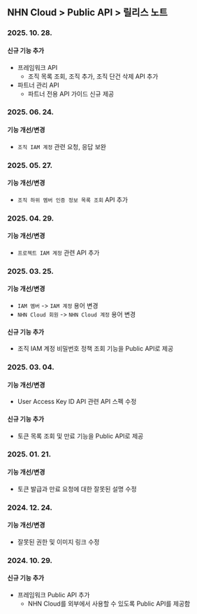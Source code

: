 ## NHN Cloud > Public API > 릴리스 노트

### 2025. 10. 28.
#### 신규 기능 추가

- 프레임워크 API
  - 조직 목록 조회, 조직 추가, 조직 단건 삭제 API 추가
- 파트너 관리 API
  - 파트너 전용 API 가이드 신규 제공

### 2025. 06. 24.
#### 기능 개선/변경

- `조직 IAM 계정` 관련 요청, 응답 보완


### 2025. 05. 27.
#### 기능 개선/변경

- `조직 하위 멤버 인증 정보 목록 조회` API 추가

### 2025. 04. 29.
#### 기능 개선/변경

- `프로젝트 IAM 계정` 관련 API 추가

### 2025. 03. 25.
#### 기능 개선/변경

- `IAM 멤버` -> `IAM 계정` 용어 변경
- `NHN Cloud 회원` -> `NHN Cloud 계정` 용어 변경

#### 신규 기능 추가

- 조직 IAM 계정 비밀번호 정책 조회 기능을 Public API로 제공

### 2025. 03. 04.
#### 기능 개선/변경

- User Access Key ID API 관련 API 스펙 수정

#### 신규 기능 추가

- 토큰 목록 조회 및 만료 기능을 Public API로 제공

### 2025. 01. 21.
#### 기능 개선/변경

- 토큰 발급과 만료 요청에 대한 잘못된 설명 수정

### 2024. 12. 24.
#### 기능 개선/변경

- 잘못된 권한 및 이미지 링크 수정

### 2024. 10. 29.
#### 신규 기능 추가

- 프레임워크 Public API 추가
    - NHN Cloud를 외부에서 사용할 수 있도록 Public API를 제공함